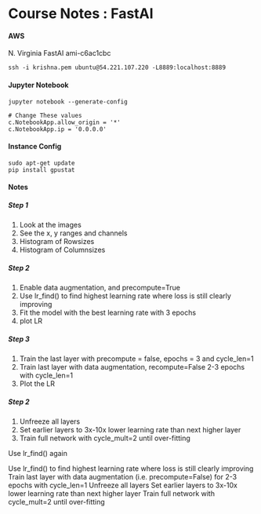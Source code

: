 # Course Notes : FastAI


#### AWS

N. Virginia FastAI ami-c6ac1cbc

```
ssh -i krishna.pem ubuntu@54.221.107.220 -L8889:localhost:8889
```

#### Jupyter Notebook
```
jupyter notebook --generate-config

# Change These values
c.NotebookApp.allow_origin = '*'
c.NotebookApp.ip = '0.0.0.0'
```

#### Instance Config
```
sudo apt-get update
pip install gpustat
```


#### Notes

##### Step 1
1. Look at the images
2. See the x, y ranges and channels
3. Histogram of Rowsizes
4. Histogram of Columnsizes

##### Step 2
1. Enable data augmentation, and precompute=True
2. Use lr_find() to find highest learning rate where loss is still clearly improving
3. Fit the model with the best learning rate with 3 epochs
4. plot LR


##### Step 3
1. Train the last layer with precompute = false, epochs = 3 and cycle_len=1
2. Train last layer with data augmentation, recompute=False 2-3 epochs with cycle_len=1
3. Plot the LR

##### Step 2
1. Unfreeze all layers
2. Set earlier layers to 3x-10x lower learning rate than next higher layer
3. Train full network with cycle_mult=2 until over-fitting

Use lr_find() again

Use lr_find() to find highest learning rate where loss is still clearly improving
Train last layer with data augmentation (i.e. precompute=False) for 2-3 epochs with cycle_len=1
Unfreeze all layers
Set earlier layers to 3x-10x lower learning rate than next higher layer
Train full network with cycle_mult=2 until over-fitting
